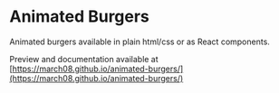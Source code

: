 # Animated Burgers

Animated burgers available in plain html/css or as React components.

Preview and documentation available at [https://march08.github.io/animated-burgers/](https://march08.github.io/animated-burgers/)
